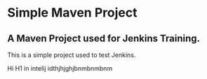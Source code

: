 # Simple Maven Project

## A Maven Project used for Jenkins Training.

This is a simple project used to test Jenkins.


Hi H1 in intelij idthjhjghjbnmbnmbnm